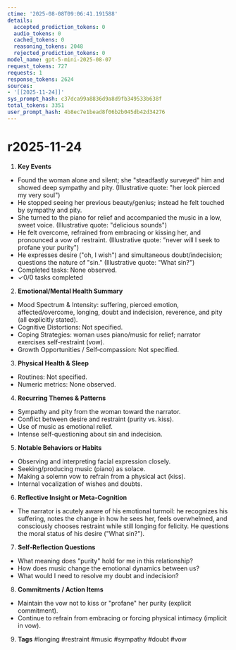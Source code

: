 ```yaml
---
ctime: '2025-08-08T09:06:41.191588'
details:
  accepted_prediction_tokens: 0
  audio_tokens: 0
  cached_tokens: 0
  reasoning_tokens: 2048
  rejected_prediction_tokens: 0
model_name: gpt-5-mini-2025-08-07
request_tokens: 727
requests: 1
response_tokens: 2624
sources:
- '[[2025-11-24]]'
sys_prompt_hash: c37dca99a8836d9a8d9fb349533b638f
total_tokens: 3351
user_prompt_hash: 4b8ec7e1bead8f06b2b045db42d34276
---
```

# r2025-11-24

1. **Key Events**
- Found the woman alone and silent; she "steadfastly surveyed" him and showed deep sympathy and pity. (Illustrative quote: "her look pierced my very soul")
- He stopped seeing her previous beauty/genius; instead he felt touched by sympathy and pity.
- She turned to the piano for relief and accompanied the music in a low, sweet voice. (Illustrative quote: "delicious sounds")
- He felt overcome, refrained from embracing or kissing her, and pronounced a vow of restraint. (Illustrative quote: "never will I seek to profane your purity")
- He expresses desire ("oh, I wish") and simultaneous doubt/indecision; questions the nature of "sin." (Illustrative quote: "What sin?")
- Completed tasks: None observed.
- ✓0/0 tasks completed

2. **Emotional/Mental Health Summary**
- Mood Spectrum & Intensity: suffering, pierced emotion, affected/overcome, longing, doubt and indecision, reverence, and pity (all explicitly stated).
- Cognitive Distortions: Not specified.
- Coping Strategies: woman uses piano/music for relief; narrator exercises self-restraint (vow).
- Growth Opportunities / Self‑compassion: Not specified.

3. **Physical Health & Sleep**
- Routines: Not specified.
- Numeric metrics: None observed.

4. **Recurring Themes & Patterns**
- Sympathy and pity from the woman toward the narrator.
- Conflict between desire and restraint (purity vs. kiss).
- Use of music as emotional relief.
- Intense self-questioning about sin and indecision.

5. **Notable Behaviors or Habits**
- Observing and interpreting facial expression closely.
- Seeking/producing music (piano) as solace.
- Making a solemn vow to refrain from a physical act (kiss).
- Internal vocalization of wishes and doubts.

6. **Reflective Insight or Meta‑Cognition**
- The narrator is acutely aware of his emotional turmoil: he recognizes his suffering, notes the change in how he sees her, feels overwhelmed, and consciously chooses restraint while still longing for felicity. He questions the moral status of his desire ("What sin?").

7. **Self‑Reflection Questions**
- What meaning does "purity" hold for me in this relationship?
- How does music change the emotional dynamics between us?
- What would I need to resolve my doubt and indecision?

8. **Commitments / Action Items**
- Maintain the vow not to kiss or "profane" her purity (explicit commitment).
- Continue to refrain from embracing or forcing physical intimacy (implicit in vow).

9. **Tags**
#longing #restraint #music #sympathy #doubt #vow